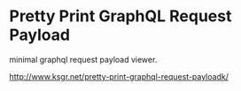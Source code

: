 Pretty Print GraphQL Request Payload
====================================

minimal graphql request payload viewer.

http://www.ksgr.net/pretty-print-graphql-request-payloadk/

